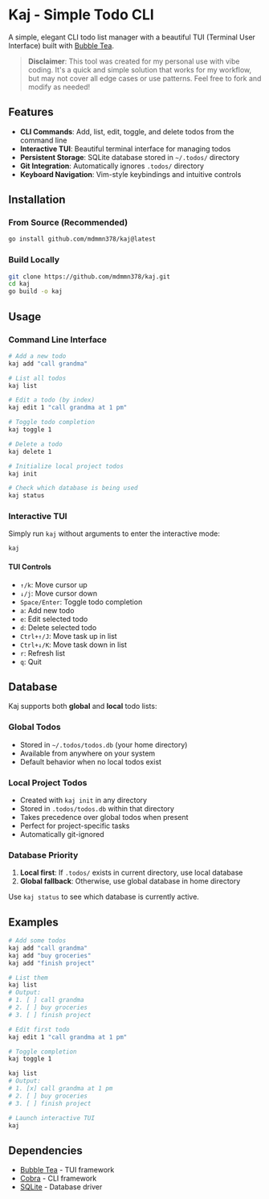 # Kaj - Simple Todo CLI

A simple, elegant CLI todo list manager with a beautiful TUI (Terminal User Interface) built with [Bubble Tea](https://github.com/charmbracelet/bubbletea).

> **Disclaimer**: This tool was created for my personal use with vibe coding. It's a quick and simple solution that works for my workflow, but may not cover all edge cases or use patterns. Feel free to fork and modify as needed!

## Features

- **CLI Commands**: Add, list, edit, toggle, and delete todos from the command line
- **Interactive TUI**: Beautiful terminal interface for managing todos
- **Persistent Storage**: SQLite database stored in `~/.todos/` directory
- **Git Integration**: Automatically ignores `.todos/` directory
- **Keyboard Navigation**: Vim-style keybindings and intuitive controls

## Installation

### From Source (Recommended)

```bash
go install github.com/mdmmn378/kaj@latest
```

### Build Locally

```bash
git clone https://github.com/mdmmn378/kaj.git
cd kaj
go build -o kaj
```

## Usage

### Command Line Interface

```bash
# Add a new todo
kaj add "call grandma"

# List all todos
kaj list

# Edit a todo (by index)
kaj edit 1 "call grandma at 1 pm"

# Toggle todo completion
kaj toggle 1

# Delete a todo
kaj delete 1

# Initialize local project todos
kaj init

# Check which database is being used
kaj status
```

### Interactive TUI

Simply run `kaj` without arguments to enter the interactive mode:

```bash
kaj
```

#### TUI Controls

- `↑/k`: Move cursor up
- `↓/j`: Move cursor down
- `Space/Enter`: Toggle todo completion
- `a`: Add new todo
- `e`: Edit selected todo
- `d`: Delete selected todo
- `Ctrl+↑/J`: Move task up in list
- `Ctrl+↓/K`: Move task down in list
- `r`: Refresh list
- `q`: Quit

## Database

Kaj supports both **global** and **local** todo lists:

### Global Todos

- Stored in `~/.todos/todos.db` (your home directory)
- Available from anywhere on your system
- Default behavior when no local todos exist

### Local Project Todos

- Created with `kaj init` in any directory
- Stored in `.todos/todos.db` within that directory
- Takes precedence over global todos when present
- Perfect for project-specific tasks
- Automatically git-ignored

### Database Priority

1. **Local first**: If `.todos/` exists in current directory, use local database
2. **Global fallback**: Otherwise, use global database in home directory

Use `kaj status` to see which database is currently active.

## Examples

```bash
# Add some todos
kaj add "call grandma"
kaj add "buy groceries"
kaj add "finish project"

# List them
kaj list
# Output:
# 1. [ ] call grandma
# 2. [ ] buy groceries
# 3. [ ] finish project

# Edit first todo
kaj edit 1 "call grandma at 1 pm"

# Toggle completion
kaj toggle 1

kaj list
# Output:
# 1. [x] call grandma at 1 pm
# 2. [ ] buy groceries
# 3. [ ] finish project

# Launch interactive TUI
kaj
```

## Dependencies

- [Bubble Tea](https://github.com/charmbracelet/bubbletea) - TUI framework
- [Cobra](https://github.com/spf13/cobra) - CLI framework
- [SQLite](https://github.com/mattn/go-sqlite3) - Database driver
